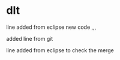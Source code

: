# dlt


line added from eclipse new code ,,,

added line from git

line added from eclipse to check the merge